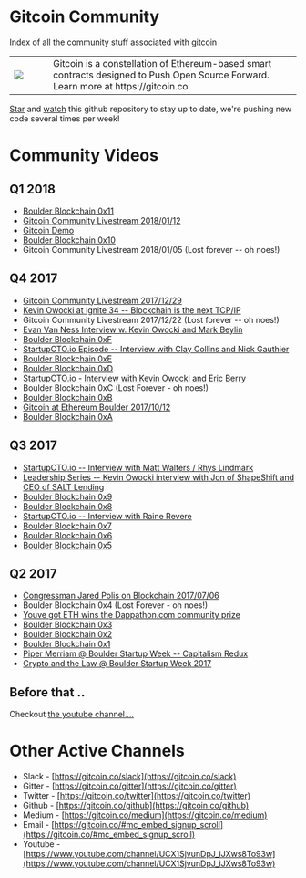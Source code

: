 # Gitcoin Community

Index of all the community stuff associated with gitcoin

<table>
<td width=100>
<img src='https://raw.githubusercontent.com/gitcoinco/gitcoinco/master/img/helmet.png'/>
</td>
<td width=800>
Gitcoin is a constellation of Ethereum-based smart contracts designed to Push Open Source Forward. Learn more at https://gitcoin.co
</td>
</table>

[Star](https://github.com/gitcoinco/gitcoinco/community) and [watch](https://github.com/gitcoinco/gitcoinco/community) this github repository to stay up to date, we're pushing new code several times per week!

# Community Videos

## Q1 2018 

* [Boulder Blockchain 0x11](https://www.youtube.com/watch?v=drZmA2oFTvk)
* [Gitcoin Community Livestream 2018/01/12](https://www.youtube.com/watch?v=PaDVPDvj-w0) 
* [Gitcoin Demo](https://www.youtube.com/watch?v=7UE_ysCC4js) 
* [Boulder Blockchain 0x10](https://www.youtube.com/watch?v=evitT6ACm9I)
* Gitcoin Community Livestream 2018/01/05 (Lost forever -- oh noes!)

## Q4 2017 

* [Gitcoin Community Livestream 2017/12/29](https://www.youtube.com/watch?v=lv2zHss2s8c)
* [Kevin Owocki at Ignite 34 -- Blockchain is the next TCP/IP](https://www.youtube.com/watch?v=eaIeFQd8h3k) 
* Gitcoin Community Livestream 2017/12/22 (Lost forever -- oh noes!)
* [Evan Van Ness Interview w. Kevin Owocki and Mark Beylin](https://thebitcoinpodcast.com/an-ethereum-podcast-episode-8/)
* [Boulder Blockchain 0xF](https://www.youtube.com/watch?v=ExmZlC24ZJY)
* [StartupCTO.io Episode -- Interview with Clay Collins and Nick Gauthier](https://startupcto.io/podcast/0-59-blockchain-is-like-sriracha-its-delicious-clay-collins-nick-gauthier-of-nomics-com/)
* [Boulder Blockchain 0xE](https://www.youtube.com/watch?v=uSLdwhDw1Qw)
* [Boulder Blockchain 0xD](https://www.youtube.com/watch?v=Yk1LXnqkSSk)
* [StartupCTO.io - Interview with Kevin Owocki and Eric Berry](https://startupcto.io/podcast/0-57-sustaining-open-source-w-eric-berry-codesponsor-io/)
* Boulder Blockchain 0xC (Lost Forever - oh noes!)
* [Boulder Blockchain 0xB](https://www.youtube.com/watch?v=5HAzGuRGN44)
* [Gitcoin at Ethereum Boulder 2017/10/12](https://www.youtube.com/watch?v=B5C9UM8n1rU)
* [Boulder Blockchain 0xA](https://www.youtube.com/watch?v=IZiQSgMroA4)

## Q3 2017 

* [StartupCTO.io -- Interview with Matt Walters / Rhys Lindmark](https://startupcto.io/podcast/0-56-blockchain-nerdery-w-matt-walters-rhys-lindmark/)
* [Leadership Series -- Kevin Owocki interview with Jon of ShapeShift and CEO of SALT Lending](https://www.youtube.com/watch?v=vxmIOr0TCUM)
* [Boulder Blockchain 0x9](https://www.youtube.com/watch?v=VYULHYzXe7c)
* [Boulder Blockchain 0x8](https://www.youtube.com/watch?v=qpvOcct9K-U)
* [StartupCTO.io -- Interview with Raine Revere](https://startupcto.io/podcast/0-54-the-ethereum-ecosystem-w-raine-revere-lead-architect-at-prism/)
* [Boulder Blockchain 0x7](https://www.youtube.com/watch?v=CT49BvyiIlE)
* [Boulder Blockchain 0x6](https://www.youtube.com/watch?v=BChp_jBB2Q0)
* [Boulder Blockchain 0x5](https://www.youtube.com/watch?v=GN7GdSlR8OI)

## Q2 2017 

* [Congressman Jared Polis on Blockchain 2017/07/06](https://www.youtube.com/watch?v=cUgDpcmTdCA)
* Boulder Blockchain 0x4 (Lost Forever - oh noes!)
* [Youve got ETH wins the Dappathon.com community prize](https://www.youtube.com/watch?v=dk_Qz_cwNVk)
* [Boulder Blockchain 0x3](https://www.youtube.com/watch?v=yzllb6OTUz4)
* [Boulder Blockchain 0x2](https://www.youtube.com/watch?v=9adyuj-0NC8)
* [Boulder Blockchain 0x1](https://www.youtube.com/watch?v=bC-oas5ckak)
* [Piper Merriam @ Boulder Startup Week -- Capitalism Redux](https://www.youtube.com/watch?v=zPoaMC1qNFY)
* [Crypto and the Law @ Boulder Startup Week 2017](https://www.youtube.com/watch?v=6RN0F2CmXPU)

## Before that ..

Checkout [the youtube channel....](https://www.youtube.com/channel/UCX1SjvunDpJ_iJXws8To93w)

# Other Active Channels

* Slack - [https://gitcoin.co/slack](https://gitcoin.co/slack)
* Gitter - [https://gitcoin.co/gitter](https://gitcoin.co/gitter)
* Twitter - [https://gitcoin.co/twitter](https://gitcoin.co/twitter)
* Github - [https://gitcoin.co/github](https://gitcoin.co/github)
* Medium - [https://gitcoin.co/medium](https://gitcoin.co/medium)
* Email - [https://gitcoin.co/#mc_embed_signup_scroll](https://gitcoin.co/#mc_embed_signup_scroll)
* Youtube - [https://www.youtube.com/channel/UCX1SjvunDpJ_iJXws8To93w](https://www.youtube.com/channel/UCX1SjvunDpJ_iJXws8To93w)


<img src='https://ga-beacon.appspot.com/UA-102304388-1/gitcoinco/community' style='width:1px; height:1px;' >



